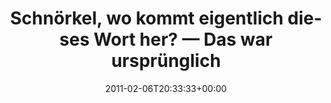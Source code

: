 ---
retweeted: false
source: <a href="http://spring.me" rel="nofollow">Spring.me</a>
entities:
  hashtags: []
  symbols: []
  user_mentions: []
  urls: []
display_text_range:
- '0'
- '133'
favorite_count: '0'
id_str: '34348996638023680'
truncated: false
retweet_count: '0'
id: '34348996638023680'
created_at: Sun Feb 06 20:33:33 +0000 2011
favorited: false
full_text: Schnörkel, wo kommt eigentlich dieses Wort her? — Das war ursprünglich
  mal ein buntes, auffälliges Tier. Leider… http://4ms.me/e42jlo
lang: de
tags:
- pesos/twitter
date: '2011-02-06T20:33:33+00:00'
src: https://twitter.com/bascht/status/34348996638023680
original_url: https://twitter.com/bascht/status/34348996638023680
type: twitter_tweet
text: Schnörkel, wo kommt eigentlich dieses Wort her? — Das war ursprünglich mal ein
  buntes, auffälliges Tier. Leider… http://4ms.me/e42jlo
title: 'Schnörkel, wo kommt eigentlich dieses Wort her? — Das war ursprünglich '

---